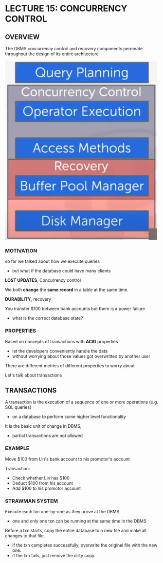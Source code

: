 # LECTURE 15: CONCURRENCY CONTROL

## OVERVIEW

The DBMS concurrency control and recovery components permeate throughout the design of its entire architecture

![](1.jpg)

### MOTIVATION
so far we talked about how we execute queries
- but what if the database could have many clients

**LOST UPDATES**, Concurrency control

We both **change** the **same record** in a table at the same time.

**DURABILITY**, recovery

You transfer $100 between bank accounts but there is a power failure
- what is the correct database state?

### PROPERTIES
Based on concepts of transactions with **ACID** properties
- let the developers conveniently handle the data
- without worrying about those values got overwritted by another user

There are different metrics of different properties to worry about

Let's talk about transactions

## TRANSACTIONS
A transaction is the execution of a sequence of one or more operations (e.g. SQL queries)
- on a database to perform some higher level functionality

It is the basic unit of change in DBMS,
- partial transactions are not allowed

### EXAMPLE
Move $100 from Lin's bank account to his promotor's account

Transaction:
- Check whether Lin has $100
- Deduct $100 from his account
- Add $100 to his promotor account

### STRAWMAN SYSTEM
Execute each txn one-by-one as they arrive at the DBMS
- one and only one txn can be running at the same time in the DBMS

Before a txn starts, copy the entire database to a new file and make all changes to that file.
- if the txn completes successfully, overwrite the original file with the new one.
- if the txn fails, just remove the dirty copy.

